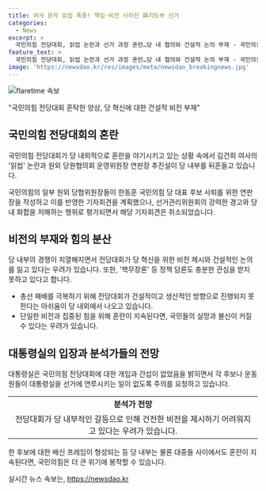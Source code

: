 ```yaml
---
title: 여사 문자 읽씹 폭풍! 책임·비전 사라진 與지도부 선거
categories:
  - News
excerpt: >
  국민의힘 전당대회, 읽씹 논란과 선거 과정 혼란…당 내 협의와 건설적 논의 부재 - 국민의힘 전당대회가 국민의힘에 대한 실망 증폭 우려와 함께 읽씹 논란과 연판장 추진설로 혼란을 야기하고 있다. 당 선거관리위원회의 경고 발표와 대통령실의 개입 부인은 혼란을 고조시키고 있으며, 당 혁신과 건설적인 논의가 부재하고 있는 것이 걱정된다는 목소리가 당 내에서 나오고 있다. 이로 인해 여당에 대한 실망도 커질 우려가 있는 상황이다. 
feature_text: >
  국민의힘 전당대회, 읽씹 논란과 선거 과정 혼란…당 내 협의와 건설적 논의 부재 - 국민의힘 전당대회가 국민의힘에 대한 실망 증폭 우려와 함께 읽씹 논란과 연판장 추진설로 혼란을 야기하고 있다. 당 선거관리위원회의 경고 발표와 대통령실의 개입 부인은 혼란을 고조시키고 있으며, 당 혁신과 건설적인 논의가 부재하고 있는 것이 걱정된다는 목소리가 당 내에서 나오고 있다. 이로 인해 여당에 대한 실망도 커질 우려가 있는 상황이다. 
image: 'https://newsdao.kr/res/images/meta/newsdao_breakingnews.jpg'
---
```


<p><img src="https://newsdao.kr/res/images/meta/newsdao_breakingnews.jpg" alt="flaretime 속보" /></p>

<p>"국민의힘 전당대회 혼탁한 양상, 당 혁신에 대한 건설적 비전 부재"</p>

<h2 data-ke-size="size26">국민의힘 전당대회의 혼란</h2>

<p>국민의힘 전당대회가 당 내외적으로 혼란을 야기시키고 있는 상황 속에서 김건희 여사의 '읽씹' 논란과 원외 당원협의회 운영위원장 연판장 추진설이 당 내부를 뒤흔들고 있습니다.</p>

<p data-ke-size="size16">국민의힘의 일부 원외 당협위원장들이 한동훈 국민의힘 당 대표 후보 사퇴를 위한 연판장을 작성하고 이를 반영한 기자회견을 계획했으나, 선거관리위원회의 강력한 경고와 당 내 화합을 저해하는 행위로 평가되면서 해당 기자회견은 취소되었습니다.</p>

<h2 data-ke-size="size26">비전의 부재와 힘의 분산</h2>

<p>당 내부의 경쟁이 치열해지면서 전당대회가 당 혁신을 위한 비전 제시와 건설적인 논의를 잃고 있다는 우려가 있습니다. 또한, '핵무장론' 등 정책 담론도 충분한 관심을 받지 못하고 있다고 합니다.</p>

<ul>
  <li>총선 패배를 극복하기 위해 전당대회가 건설적이고 생산적인 방향으로 진행되지 못한다는 아쉬움이 당 내외에서 나오고 있습니다.</li>
  <li>단일한 비전과 집중된 힘을 위해 혼란이 지속된다면, 국민들의 실망과 불신이 커질 수 있다는 우려가 있습니다.</li>
</ul>

<h2 data-ke-size="size26">대통령실의 입장과 분석가들의 전망</h2>

<p>대통령실은 국민의힘 전당대회에 대한 개입과 간섭이 없었음을 밝히면서 각 후보나 운동원들이 대통령실을 선거에 연루시키는 일이 없도록 주의를 요청하고 있습니다.</p>

<table>
  <tr>
    <td style="text-align: center; height: 17px;"><b>분석가 전망</b></td>
  </tr>
  <tr>
    <td style="text-align: center; height: 17px;">전당대회가 당 내부적인 갈등으로 인해 건전한 비전을 제시하기 어려워지고 있다는 우려가 있습니다.</td>
  </tr>
</table>

<p data-ke-size="size16">한 후보에 대한 배신 프레임이 형성되는 등 당 내부는 물론 대중들 사이에서도 혼란이 지속된다면, 국민의힘은 더 큰 위기에 봉착할 수 있습니다.</p>
실시간 뉴스 속보는, <a href="https://newsdao.kr" rel="dofollow">https://newsdao.kr</a>


